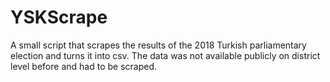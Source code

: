 # YSKScrape
A small script that scrapes the results of the 2018 Turkish parliamentary election and turns it into csv. 
The data was not available publicly on district level before and had to be scraped.
